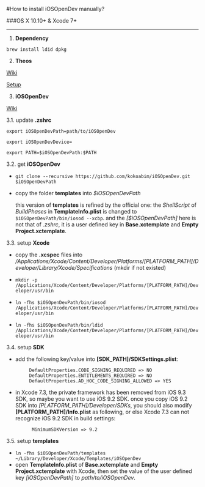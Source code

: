 #How to install iOSOpenDev manually?

###OS X 10.10+ & Xcode 7+

-----

1. **Dependency**

 `brew install ldid dpkg`

2. **Theos**

 [Wiki](https://github.com/theos/theos/wiki)
    
 [Setup](http://iphonedevwiki.net/index.php/Theos/Setup)

3. **iOSOpenDev**

 [Wiki](https://github.com/kokoabim/iOSOpenDev/wiki)

 3.1. update **.zshrc**
 
 `export iOSOpenDevPath=path/to/iOSOpenDev`
 
 `export iOSOpenDevDevice=`
 
 `export PATH=$iOSOpenDevPath:$PATH`

 3.2. get **iOSOpenDev**
 
 * `git clone --recursive https://github.com/kokoabim/iOSOpenDev.git $iOSOpenDevPath`

 * copy the folder **templates** into *$iOSOpenDevPath*
 
   this version of **templates** is refined by the official one: the *ShellScript* of *BuildPhases* in **TemplateInfo.plist** is changed to `$iOSOpenDevPath/bin/iosod --xcbp`. and the *[$iOSOpenDevPath]* here is not that of *.zshrc*, it is a user defined key in **Base.xctemplate** and **Empty Project.xctemplate**.

 3.3. setup **Xcode**

 * copy the **.xcspec** files into */Applications/Xcode/Content/Developer/Platforms/[PLATFORM_PATH]/Developer/Library/Xcode/Specifications* (mkdir if not existed)
    
 * `mkdir -p /Applications/Xcode/Content/Developer/Platforms/[PLATFORM_PATH]/Developer/usr/bin`
	
 * `ln -fhs $iOSOpenDevPath/bin/iosod /Applications/Xcode/Content/Developer/Platforms/[PLATFORM_PATH]/Developer/usr/bin`
	
 * `ln -fhs $iOSOpenDevPath/bin/ldid /Applications/Xcode/Content/Developer/Platforms/[PLATFORM_PATH]/Developer/usr/bin`
	
 3.4. setup **SDK**
 
 * add the following key/value into **[SDK_PATH]/SDKSettings.plist**:

            DefaultProperties.CODE_SIGNING_REQUIRED => NO
            DefaultProperties.ENTITLEMENTS_REQUIRED => NO
            DefaultProperties.AD_HOC_CODE_SIGNING_ALLOWED => YES
            
 * in Xcode 7.3, the private framework has been removed from iOS 9.3 SDK, so maybe you want to use iOS 9.2 SDK. once you copy iOS 9.2 SDK into *[PLATFORM_PATH]/Developer/SDKs*, you should also modify **[PLATFORM_PATH]/Info.plist** as following, or else Xcode 7.3 can not recognize iOS 9.2 SDK in build settings:

             MinimumSDKVersion => 9.2

 3.5. setup **templates**
 
 * `ln -fhs $iOSOpenDevPath/templates ~/Library/Developer/Xcode/Templates/iOSOpenDev`
 * open **TemplateInfo.plist** of **Base.xctemplate** and **Empty Project.xctemplate** with Xcode, then set the value of the user defined key *[iOSOpenDevPath]* to *path/to/iOSOpenDev*.
